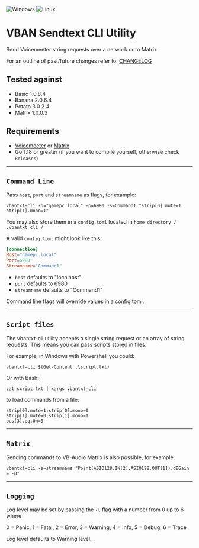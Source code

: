 ![Windows](https://img.shields.io/badge/Windows-0078D6?style=for-the-badge&logo=windows&logoColor=white)
![Linux](https://img.shields.io/badge/Linux-FCC624?style=for-the-badge&logo=linux&logoColor=black)

# VBAN Sendtext CLI Utility

Send Voicemeeter string requests over a network or to Matrix

For an outline of past/future changes refer to: [CHANGELOG](CHANGELOG.md)

## Tested against

- Basic 1.0.8.4
- Banana 2.0.6.4
- Potato 3.0.2.4
- Matrix 1.0.0.3

## Requirements

- [Voicemeeter](https://voicemeeter.com/) or [Matrix](https://vb-audio.com/Matrix/)
- Go 1.18 or greater (if you want to compile yourself, otherwise check `Releases`)

---

## `Command Line`

Pass `host`, `port` and `streamname` as flags, for example:

```
vbantxt-cli -h="gamepc.local" -p=6980 -s=Command1 "strip[0].mute=1 strip[1].mono=1"
```

You may also store them in a `config.toml` located in `home directory / .vbantxt_cli /`

A valid `config.toml` might look like this:

```toml
[connection]
Host="gamepc.local"
Port=6980
Streamname="Command1"
```

- `host` defaults to "localhost"
- `port` defaults to 6980
- `streamname` defaults to "Command1"

Command line flags will override values in a config.toml.

---

## `Script files`

The vbantxt-cli utility accepts a single string request or an array of string requests. This means you can pass scripts stored in files.

For example, in Windows with Powershell you could:

`vbantxt-cli $(Get-Content .\script.txt)`

Or with Bash:

`cat script.txt | xargs vbantxt-cli`

to load commands from a file:

```
strip[0].mute=1;strip[0].mono=0
strip[1].mute=0;strip[1].mono=1
bus[3].eq.On=0
```

---

## `Matrix`

Sending commands to VB-Audio Matrix is also possible, for example:

```
vbantxt-cli -s=streamname "Point(ASIO128.IN[2],ASIO128.OUT[1]).dBGain = -8"
```

---

## `Logging`

Log level may be set by passing the `-l` flag with a number from 0 up to 6 where

0 = Panic, 1 = Fatal, 2 = Error, 3 = Warning, 4 = Info, 5 = Debug, 6 = Trace

Log level defaults to Warning level.
